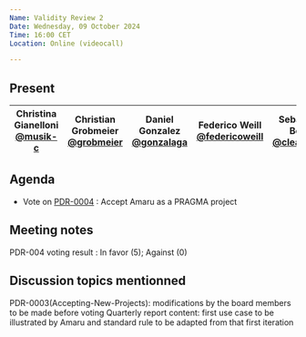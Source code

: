 ```yaml
---
Name: Validity Review 2
Date: Wednesday, 09 October 2024
Time: 16:00 CET
Location: Online (videocall)

---
```


## Present

| Christina Gianelloni <br/> [@musik-c][] | Christian Grobmeier <br/> [@grobmeier][] |Daniel Gonzalez <br/> [@gonzalaga][] |  Federico Weill <br/> [@federicoweill][] | Sebastian Bode <br/> [@cleanerm5][] | Damien Czapla <br/> [@Dam-CZ][] | Kaj Seidl-Nussbaumer <br/> [@däKaj][] |
| ---                               | ---                                           | ---                            | ---                            | ---                             | ---  | ---

[@musik-c]: https://github.com/musik-c
[@grobmeier]: https://github.com/grobmeier
[@federicoweill]: https://github.com/federicoweill
[@gonzalaga]: https://github.com/gonzalaga
[@cleanerm5]: https://github.com/cleanerm5
[@Dam-CZ]: https://github.com/Dam-CZ
[@däKaj]: https://github.com/pragma-org

## Agenda

* Vote on [PDR-0004](https://github.com/pragma-org/PDRs/tree/main/PDR-0004-Resolution-Accept-Amaru) : Accept Amaru as a PRAGMA project 

## Meeting notes

PDR-004 voting result : In favor (5); Against (0)

## Discussion topics mentionned 

PDR-0003(Accepting-New-Projects): modifications by the board members to be made before voting 
Quarterly report content: first use case to be illustrated by Amaru and standard rule to be adapted from that first iteration
